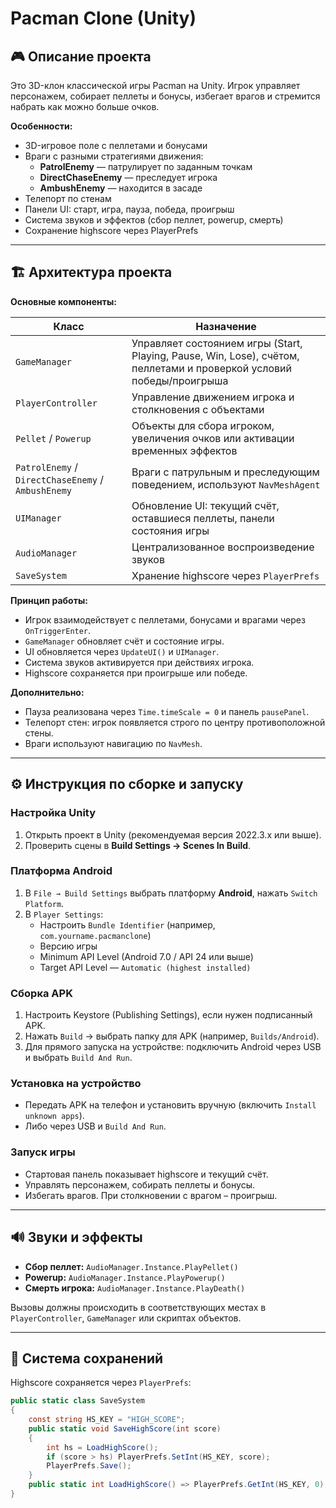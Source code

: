 # Pacman Clone (Unity)

## 🎮 Описание проекта
Это 3D-клон классической игры Pacman на Unity. Игрок управляет персонажем, собирает пеллеты и бонусы, избегает врагов и стремится набрать как можно больше очков.

**Особенности:**
- 3D-игровое поле с пеллетами и бонусами
- Враги с разными стратегиями движения:
  - **PatrolEnemy** — патрулирует по заданным точкам
  - **DirectChaseEnemy** — преследует игрока
  - **AmbushEnemy** — находится в засаде
- Телепорт по стенам
- Панели UI: старт, игра, пауза, победа, проигрыш
- Система звуков и эффектов (сбор пеллет, powerup, смерть)
- Сохранение highscore через PlayerPrefs

---

## 🏗 Архитектура проекта

**Основные компоненты:**

| Класс | Назначение |
|-------|------------|
| `GameManager` | Управляет состоянием игры (Start, Playing, Pause, Win, Lose), счётом, пеллетами и проверкой условий победы/проигрыша |
| `PlayerController` | Управление движением игрока и столкновения с объектами |
| `Pellet` / `Powerup` | Объекты для сбора игроком, увеличения очков или активации временных эффектов |
| `PatrolEnemy` / `DirectChaseEnemy` / `AmbushEnemy` | Враги с патрульным и преследующим поведением, используют `NavMeshAgent` |
| `UIManager` | Обновление UI: текущий счёт, оставшиеся пеллеты, панели состояния игры |
| `AudioManager` | Централизованное воспроизведение звуков |
| `SaveSystem` | Хранение highscore через `PlayerPrefs` |

**Принцип работы:**
- Игрок взаимодействует с пеллетами, бонусами и врагами через `OnTriggerEnter`.
- `GameManager` обновляет счёт и состояние игры.
- UI обновляется через `UpdateUI()` и `UIManager`.
- Система звуков активируется при действиях игрока.
- Highscore сохраняется при проигрыше или победе.

**Дополнительно:**
- Пауза реализована через `Time.timeScale = 0` и панель `pausePanel`.
- Телепорт стен: игрок появляется строго по центру противоположной стены.
- Враги используют навигацию по `NavMesh`.

---

## ⚙️ Инструкция по сборке и запуску

### Настройка Unity
1. Открыть проект в Unity (рекомендуемая версия 2022.3.x или выше).
2. Проверить сцены в **Build Settings → Scenes In Build**.

### Платформа Android
1. В `File → Build Settings` выбрать платформу **Android**, нажать `Switch Platform`.
2. В `Player Settings`:
   - Настроить `Bundle Identifier` (например, `com.yourname.pacmanclone`)
   - Версию игры
   - Minimum API Level (Android 7.0 / API 24 или выше)
   - Target API Level — `Automatic (highest installed)`

### Сборка APK
1. Настроить Keystore (Publishing Settings), если нужен подписанный APK.
2. Нажать `Build` → выбрать папку для APK (например, `Builds/Android`).
3. Для прямого запуска на устройстве: подключить Android через USB и выбрать `Build And Run`.

### Установка на устройство
- Передать APK на телефон и установить вручную (включить `Install unknown apps`).
- Либо через USB и `Build And Run`.

### Запуск игры
- Стартовая панель показывает highscore и текущий счёт.
- Управлять персонажем, собирать пеллеты и бонусы.
- Избегать врагов. При столкновении с врагом – проигрыш.

---

## 🔊 Звуки и эффекты

- **Сбор пеллет:** `AudioManager.Instance.PlayPellet()`
- **Powerup:** `AudioManager.Instance.PlayPowerup()`
- **Смерть игрока:** `AudioManager.Instance.PlayDeath()`

Вызовы должны происходить в соответствующих местах в `PlayerController`, `GameManager` или скриптах объектов.

---

## 💾 Система сохранений

Highscore сохраняется через `PlayerPrefs`:

```csharp
public static class SaveSystem
{
    const string HS_KEY = "HIGH_SCORE";
    public static void SaveHighScore(int score)
    {
        int hs = LoadHighScore();
        if (score > hs) PlayerPrefs.SetInt(HS_KEY, score);
        PlayerPrefs.Save();
    }
    public static int LoadHighScore() => PlayerPrefs.GetInt(HS_KEY, 0);
}
